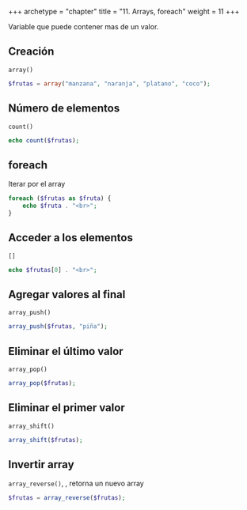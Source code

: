 +++
archetype = "chapter"
title = "11. Arrays, foreach"
weight = 11
+++

Variable que puede contener mas de un valor.

## Creación
`array()`

```php
$frutas = array("manzana", "naranja", "platano", "coco");
```

## Número de elementos
`count()`

```php
echo count($frutas);
```
## foreach
Iterar por el array
```php
foreach ($frutas as $fruta) {
    echo $fruta . "<br>";
}
```

## Acceder a los elementos
`[]`

```php
echo $frutas[0] . "<br>";
```

## Agregar valores al final
`array_push()`
```php
array_push($frutas, "piña");
```

## Eliminar el último valor
`array_pop()`

```php
array_pop($frutas);
```

## Eliminar el primer valor
`array_shift()`
```php
array_shift($frutas);
```

## Invertir array
`array_reverse()`, , retorna un nuevo array

```php
$frutas = array_reverse($frutas);
```
